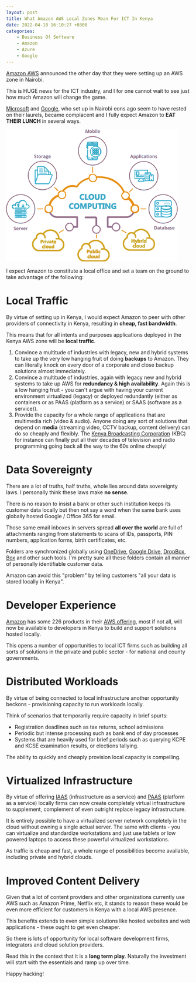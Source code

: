 ```yaml
---
layout: post
title: What Amazon AWS Local Zones Mean For ICT In Kenya
date: 2022-04-18 16:10:27 +0300
categories:
    - Business Of Software
    - Amazon
    - Azure
    - Google
---
```

[Amazon AWS](https://aws.amazon.com/) announced the other day that they were setting up an AWS zone in Nairobi.

This is HUGE news for the ICT industry, and I for one cannot wait to see just how much Amazon will change the game.

[Microsoft](https://www.microsoft.com/en-us/) and [Google](https://about.google/?utm_source=google-KE&utm_medium=referral&utm_campaign=hp-footer&fg=1), who set up in Nairobi eons ago seem to have rested on their laurels, became complacent and I fully expect Amazon to **EAT THEIR LUNCH** in several ways.

![](../images/2022/04/cloud.png)

I expect Amazon to constitute a local office and set a team on the ground to take advantage of the following:

# Local Traffic

By virtue of setting up in Kenya, I would expect Amazon to peer with other providers of connectivity in Kenya, resulting in **cheap, fast bandwidth**.

This means that for all intents and purposes applications deployed in the Kenya AWS zone will be **local traffic**.

1. Convince a multitude of industries with legacy, new and hybrid systems to take up the very low hanging fruit of doing **backups** to Amazon. They can literally knock on every door of a corporate and close backup solutions almost immediately.
2. Convince a multitude of industries, again with legacy  new and hybrid systems to take up AWS for **redundancy & high availability**. Again this is a low hanging fruit - you can't argue with having your current environment virtualized (legacy) or deployed redundantly (either as containers or as PAAS (platform as a service) or SAAS (software as a service)).
3. Provide the capacity for a whole range of applications that are multimedia rich (video & audio). Anyone doing any sort of solutions that depend on **media** (streaming video, CCTV backup, content delivery) can do so cheaply and flexibly. The [Kenya Broadcasting Corporation](https://www.kbc.co.ke/) (KBC) for instance can finally put all their decades of television and radio programming going back all the way to the 60s online cheaply!

# Data Sovereignty

There are a lot of truths, half truths, whole lies around data sovereignty laws. I personally think these laws make **no sense**.

There is no reason to insist a bank or other such institution keeps its customer data locally but then not say a word when the same bank uses globally hosted Google / Office 365 for email.

Those same email inboxes in servers spread **all over the world** are full of attachments ranging from statements to scans of IDs, passports, PIN numbers, application forms, birth certificates, etc.

Folders are synchronized globally using [OneDrive](https://www.microsoft.com/en-us/microsoft-365/onedrive/online-cloud-storage), [Google Drive](https://www.google.com/drive/), [DropBox](https://www.dropbox.com/), [Box](https://www.box.com/) and other such tools. I'm pretty sure all these folders contain all manner of personally identifiable customer data.

Amazon can avoid this "problem" by telling customers "all your data is stored locally in Kenya".

# Developer Experience

[Amazon](https://www.amazon.com/) has some 226 products in their [AWS offering](https://aws.amazon.com/products/?aws-products-all.sort-by=item.additionalFields.productNameLowercase&aws-products-all.sort-order=asc&awsf.re%3AInvent=*all&awsf.Free%20Tier%20Type=*all&awsf.tech-category=*all), most if not all, will now be available to developers in Kenya to build and support solutions hosted locally.

This opens a number of opportunities to local ICT firms such as building all sorts of solutions in the private and public sector - for national and county governments.

# Distributed Workloads

By virtue of being connected to local infrastructure another opportunity beckons - provisioning capacity to run workloads locally.

Think of scenarios that temporarily require capacity in brief spurts:
- Registration deadlines such as tax returns, school admissions
- Periodic but intense processing such as bank end of day processes
- Systems that are heavily used for brief periods such as querying KCPE and KCSE examination results, or elections tallying.

The ability to quickly and cheaply provision local capacity is compelling.

# Virtualized Infrastructure

By virtue of offering [IAAS](https://en.wikipedia.org/wiki/Infrastructure_as_a_service) (infrastructure as a service) and [PAAS](https://en.wikipedia.org/wiki/Platform_as_a_service) (platform as a service) locally firms can now create completely virtual infrastructure to supplement, complement of even outright replace legacy infrastructure.

It is entirely possible to have a virtualized server network completely in the cloud without owning a single actual server. The same with clients - you can virtualize and standardize workstations and just use tablets or low powered laptops to access these powerful virtualized workstations.

As traffic is cheap and fast, a whole range of possibilities become available, including private and hybrid clouds.

# Improved Content Delivery

Given that a lot of content providers and other organizations currently use AWS such as Amazon Prime, Netflix etc, it stands to reason these would be even more efficient for customers in Kenya with a local AWS presence.

This benefits extends to even simple solutions like hosted websites and web applications - these ought to get even cheaper.

So there is lots of opportunity for local software development firms, integrators and cloud solution providers.

Read this in the context that it is a **long term play**. Naturally the investment will start with the essentials and ramp up over time.

Happy hacking!